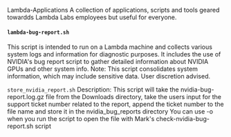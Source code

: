 Lambda-Applications
A collection of applications, scripts and tools geared towardds Lambda Labs employees but useful for everyone. 

#### `lambda-bug-report.sh`
This script is intended to run on a Lambda machine and collects various system logs and information for diagnostic purposes.
It includes the use of NVIDIA's bug report script to gather detailed information about NVIDIA GPUs and other system info.
Note: This script consolidates system information, which may include sensitive data. User discretion advised.


`store_nvidia_report.sh`
Description: This script will take the nvidia-bug-report.log.gz file from the Downloads directory,
take the users input for the support ticket number related to the report, 
append the ticket number to the file name and store it in the nvidia_bug_reports directory
You can use -o when you run the script to open the file with Mark's check-nvidia-bug-report.sh script
